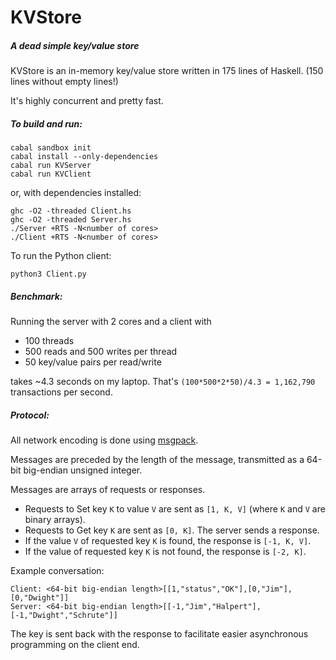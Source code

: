 KVStore
=======

##### A dead simple key/value store

KVStore is an in-memory key/value store written in 175 lines of Haskell. (150 lines without empty lines!)

It's highly concurrent and pretty fast.

##### To build and run:

    cabal sandbox init
    cabal install --only-dependencies
    cabal run KVServer
    cabal run KVClient

or, with dependencies installed:

    ghc -O2 -threaded Client.hs
    ghc -O2 -threaded Server.hs
    ./Server +RTS -N<number of cores>
    ./Client +RTS -N<number of cores>

To run the Python client:

    python3 Client.py

##### Benchmark:

Running the server with 2 cores and a client with

- 100 threads
- 500 reads and 500 writes per thread
- 50 key/value pairs per read/write

takes ~4.3 seconds on my laptop. That's `(100*500*2*50)/4.3 = 1,162,790` transactions per second.

##### Protocol:

All network encoding is done using [msgpack](http://msgpack.org).

Messages are preceded by the length of the message, transmitted as a 
64-bit big-endian unsigned integer.

Messages are arrays of requests or responses.

- Requests to Set key `K` to value `V` are sent as `[1, K, V]` 
(where `K` and `V` are binary arrays). 
- Requests to Get key `K` are sent as `[0, K]`. The server sends a response.
- If the value `V` of requested key `K` is found, the response is `[-1, K, V]`.
- If the value of requested key `K` is not found, the response is `[-2, K]`.

Example conversation:

    Client: <64-bit big-endian length>[[1,"status","OK"],[0,"Jim"],[0,"Dwight"]]
    Server: <64-bit big-endian length>[[-1,"Jim","Halpert"],[-1,"Dwight","Schrute"]]

The key is sent back with the response to facilitate easier asynchronous
programming on the client end.
